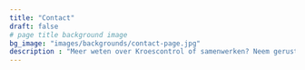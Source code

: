 ```yaml
---
title: "Contact"
draft: false
# page title background image
bg_image: "images/backgrounds/contact-page.jpg"
description : "Meer weten over Kroescontrol of samenwerken? Neem gerust contact op via de onderstaande methodes"
---
```


